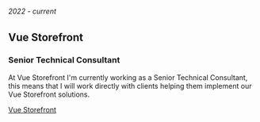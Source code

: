###### 2022 - current
## Vue Storefront
### Senior Technical Consultant

At Vue Storefront I'm currently working as a Senior Technical Consultant, this means that I will work directly with clients helping them implement our Vue Storefront solutions. 

[Vue Storefront](https://www.vuestorefront.io)